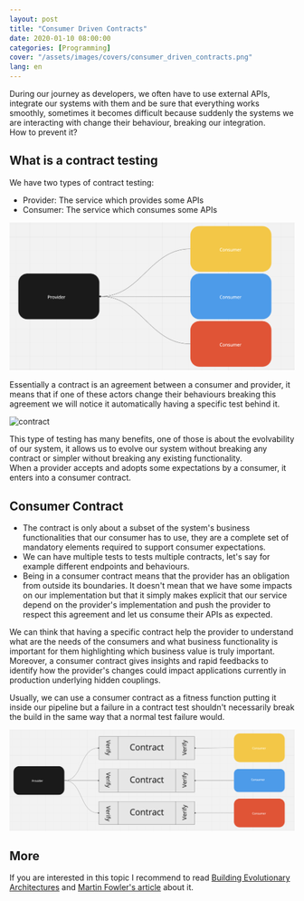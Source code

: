 ```yaml
---
layout: post
title: "Consumer Driven Contracts"
date: 2020-01-10 08:00:00
categories: [Programming]
cover: "/assets/images/covers/consumer_driven_contracts.png"
lang: en
---
```


During our journey as developers, we often have to use external APIs, integrate our systems with them and be sure that everything works smoothly, sometimes it becomes difficult because suddenly the systems we are interacting with change their behaviour, breaking our integration.   
How to prevent it?

## What is a contract testing

We have two types of contract testing:

* Provider: The service which provides some APIs
* Consumer: The service which consumes some APIs

![ProviderConsumer](/assets/images/posts/provider_consumer.png)

Essentially a contract is an agreement between a consumer and provider, it means that if one of these actors change their behaviours breaking this agreement we will notice it automatically having a specific test behind it.


![contract](https://media.giphy.com/media/hYAvfvuj8xKxO/source.gif)

This type of testing has many benefits, one of those is about the evolvability of our system, it allows us to evolve our system without breaking any contract or simpler without breaking any existing functionality.   
When a provider accepts and adopts some expectations by a consumer, it enters into a consumer contract.

## Consumer Contract

* The contract is only about a subset of the system's business functionalities that our consumer has to use, they are a complete set of mandatory elements required to support consumer expectations.
* We can have multiple tests to tests multiple contracts, let's say for example different endpoints and behaviours.
* Being in a consumer contract means that the provider has an obligation from outside its boundaries. It doesn't mean that we have some impacts on our implementation but that it simply makes explicit that our service depend on the provider's implementation and push the provider to respect this agreement and let us consume their APIs as expected.

We can think that having a specific contract help the provider to understand what are the needs of the consumers and what business functionality is important for them highlighting which business value is truly important.   
Moreover, a consumer contract gives insights and rapid feedbacks to identify how the provider's changes could impact applications currently in production underlying hidden couplings.

Usually, we can use a consumer contract as a fitness function putting it inside our pipeline but a failure in a contract test shouldn't necessarily break the build in the same way that a normal test failure would.

![contract](/assets/images/posts/consumer_driven_contracts.png)

## More 

If you are interested in this topic I recommend to read [Building Evolutionary Architectures](https://www.oreilly.com/library/view/building-evolutionary-architectures/9781491986356/) and [Martin Fowler's article](https://martinfowler.com/articles/consumerDrivenContracts.html) about it.
